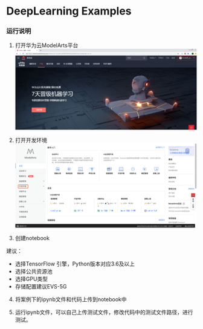 # DeepLearning Examples

### 运行说明

1. 打开华为云ModelArts平台
![step_0](./img/step_0.png)

2. 打开开发环境
![step_1](./img/step_1.png)

3. 创建notebook

建议：
- 选择TensorFlow 引擎，Python版本对应3.6及以上
- 选择公共资源池
- 选择GPU类型
- 存储配置建议EVS-5G

4. 将案例下的ipynb文件和代码上传到notebook中

5. 运行ipynb文件，可以自己上传测试文件，修改代码中的测试文件路径，进行测试。
